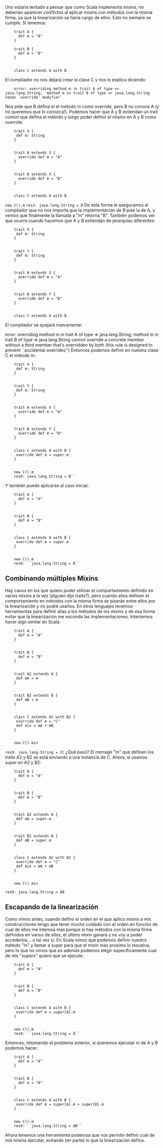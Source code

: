 Uno estaría tentado a pensar que como Scala implementa mixins, no deberían aparecer conflictos al aplicar mixins con métodos con la misma firma, ya que la linearización se haría cargo de ellos. Esto no siempre se cumple.
Si tenemos:

        trait A {
          def m = "A"
        }

        trait B {
          def m = "B"
        }
        

        class C extends A with B
El compilador no nos dejará crear la clase C y nos lo explica diciendo:

        error: overriding method m in trait A of type => java.lang.String;` method m in trait B of type => java.lang.String needs `override' modifier`
Nos pide que B defina el el método m como override, pero B no conoce A (y no queremos que lo conozca!).
Podemos hacer que A y B extiendan un trait común que defina el método y luego poder definir el mismo en A y B como override:

        trait X {
         def m: String
        }


        trait A extends X {
          override def m = "A"
        }


        trait B extends X {
          override def m = "B"
        }


        class C extends A with B
        

``new C().m``
``res3: java.lang.String = B``
De esta forma le aseguramos al compilador que no nos importa que la implementación de B pise la de A, y vemos que finalmente la llamada a "m" retorna "B".
También podemos ver que ocurre cuando hacemos que A y B extiendan de jerarquías diferentes:

        trait X {
         def m: String
        }
        

        trait Y {
         def m: String
        }


        trait A extends X {
          override def m = "A"
        }


        trait B extends Y {
          override def m = "B"
        }


        class C extends A with B
El compilador se quejará nuevamente:


error: overriding method m in trait A of type => java.lang.String;
method m in trait B of type => java.lang.String cannot override a concrete member without a third member that's overridden by both (this rule is designed to prevent ``accidental overrides'')
Entonces podemos definir en nuestra clase C el método m:


        trait X {
         def m: String
        }


        trait Y {
         def m: String
        }


        trait A extends X {
          override def m = "A"
        }


        trait B extends Y {
          override def m = "B"
        }


        class C extends A with B {
         override def m = super.m
        }
        

        new C().m
        res0: java.lang.String = B``
Y también puede aplicarse al caso inicial:

        trait A {
          def m = "A"
        }


        trait B {
          def m = "B"
        }


        class C extends A with B {
         override def m = super.m
        }


        new C().m
        res0: ``java.lang.String = B``
## []()Combinando múltiples Mixins

Hay casos en los que quiero poder utilizar el comportamiento definido en varios mixins a la vez (alguien dijo traits?), pero cuando ellos definen el comportamiento en métodos con la misma firma se pisarán entre ellos por la linearización y no podré usarlos.
En otros lenguajes tenemos herramientas para definir alias a los métodos de los mixins y de esa forma evitar que la linearización me esconda las implementaciones.
Intentemos hacer algo similar en Scala:

        trait A {
          def m = "A"
        }


        trait B {
          def m = "B"
        }


        trait A2 extends A {
         def mA = m
        }


        trait B2 extends B {
         def mB = m
        }


        class C extends A2 with B2 {
         override def m = "C"
         def mix = mA + mB
        }


        new C().mix
``res0: java.lang.String = CC``
¿Qué pasó? El mensaje "m" que definen los traits A2 y B2 se está enviando a una instancia de C.
Ahora, si usamos super en A2 y B2:

        trait A {
          def m = "A"
        }


        trait B {
          def m = "B"
        }


        trait A2 extends A {
         def mA = super.m
        }


        trait B2 extends B {
         def mB = super.m
        }


        class C extends A2 with B2 {
         override def m = "C"
         def mix = mA + mB
        }


        new C().mix
``res0: java.lang.String = AB``
## []()Escapando de la linearización

Como vimos antes, cuando defino el orden en el que aplico mixins a mis construcciones tengo que tener mucho cuidado con el orden en función de cual de ellos me interesa más porque si hay métodos con la misma firma definidos en varios de ellos, el último mixin ganará y no voy a poder accederlos... o tal vez si.
En Scala vimos que podemos definir nuestro método "m" y llamar a super para que el mixin más proximo lo resuelva, pero lo que no vimos que es además podemos elegir específicamente cual de mis "supers" quiero que se ejecute:

        trait A {
          def m = "A"
        }


        trait B {
          def m = "B"
        }


        class C extends A with B {
         override def m = super[A].m
        }


        new C().m
        res0: ``java.lang.String = A``
Entonces, retomando el problema anterior, si queremos ejecutar m de A y B podemos hacer:

        trait A {
          def m = "A"
        }


        trait B {
          def m = "B"
        }


        class C extends A with B {
         override def m = super[A].m + super[B].m
        }


        new C().m
        res0: ``java.lang.String = AB``
Ahora tenemos una herramienta poderosa que nos permite definir cual de mis mixins ejecutar, evitando (en parte) lo que la linearización defina.